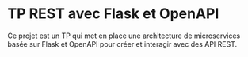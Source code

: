 # TP REST avec Flask et OpenAPI

Ce projet est un TP qui met en place une architecture de microservices basée sur Flask et OpenAPI pour créer et interagir avec des API REST.





